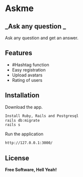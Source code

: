 # Askme
## _Ask any question _

Ask any question and get an answer.
## Features
- #Hashtag function
- Easy registration
- Upload avatars
- Rating of users

## Installation

Download the app.

```sh
Install Ruby, Rails and Postgresql
rails db:migrate
rails s
```

Run the application

```sh
http://127.0.0.1:3000/
```

## License

**Free Software, Hell Yeah!**
